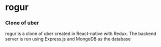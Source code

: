 # rogur
### Clone of uber

rogur is a clone of uber created in React-native with Redux. The backend server is run using Express.js and MongoDB as the database